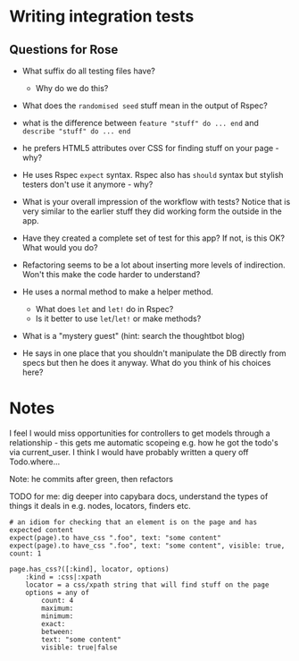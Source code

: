 # Writing integration tests

## Questions for Rose

- What suffix do all testing files have?
    - Why do we do this?
- What does the `randomised seed` stuff mean in the output of Rspec?
- what is the difference between `feature "stuff" do ... end` and
  `describe "stuff" do ... end`
- he prefers HTML5 attributes over CSS for finding stuff on your page - why?
- He uses Rspec `expect` syntax. Rspec also has `should` syntax but stylish
  testers don't use it anymore - why?
- What is your overall impression of the workflow with tests? Notice that is
  very similar to the earlier stuff they did working form the outside in the
  app.

- Have they created a complete set of test for this app? If not, is this OK?
  What would you do?
- Refactoring seems to be a lot about inserting more levels of indirection.
  Won't this make the code harder to understand?
- He uses a normal method to make a helper method.
    - What does `let` and `let!` do in Rspec?
    - Is it better to use `let`/`let!` or make methods?
- What is a "mystery guest" (hint: search the thoughtbot blog)
- He says in one place that you shouldn't manipulate the DB directly from specs
  but then he does it anyway. What do you think of his choices here?

# Notes

I feel I would miss opportunities for controllers to get models through a
relationship - this gets me automatic scopeing e.g. how he got the todo's via
current_user. I think I would have probably written a query off Todo.where...

Note: he commits after green, then refactors

TODO for me: dig deeper into capybara docs, understand the types of things it
deals in e.g. nodes, locators, finders etc.

```
# an idiom for checking that an element is on the page and has expected content
expect(page).to have_css ".foo", text: "some content"
expect(page).to have_css ".foo", text: "some content", visible: true, count: 1

page.has_css?([:kind], locator, options)
    :kind = :css|:xpath
    locator = a css/xpath string that will find stuff on the page
    options = any of
        count: 4
        maximum:
        minimum:
        exact:
        between:
        text: "some content"
        visible: true|false
```
